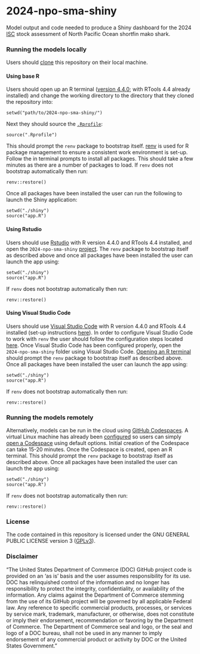 # 2024-npo-sma-shiny

Model output and code needed to produce a Shiny dashboard for the 2024 [ISC](https://isc.fra.go.jp/index.html) stock assessment of North Pacific Ocean shortfin mako shark. 

### Running the models locally

Users should [clone](https://docs.github.com/en/repositories/creating-and-managing-repositories/cloning-a-repository) this repository on their local machine.

#### Using base R

Users should open up an R terminal ([version 4.4.0](https://cloud.r-project.org/); with RTools 4.4 already installed) and change the working directory to the directory that they cloned the repository into:
```
setwd("path/to/2024-npo-sma-shiny/")
```
Next they should source the [`.Rprofile`](https://github.com/N-DucharmeBarth-NOAA/2024-npo-sma-shiny/blob/main/.Rprofile):
```
source(".Rprofile")
```
This should prompt the `renv` package to bootstrap itself. [renv](https://rstudio.github.io/renv/index.html) is used for R package management to ensure a consistent work environment is set-up. Follow the in terminal prompts to 
install all packages. This should take a few minutes as there are a number of packages to load. If `renv` does not bootstrap automatically then run:
```
renv::restore()
```

Once all packages have been installed the user can run the following to launch the Shiny application:
```
setwd("./shiny")
source("app.R")
```

#### Using Rstudio

Users should use [Rstudio](https://posit.co/download/rstudio-desktop/) with R version 4.4.0 and RTools 4.4 installed, and open the `2024-npo-sma-shiny` [project](https://bookdown.org/ndphillips/YaRrr/projects-in-rstudio.html). The `renv` package to bootstrap itself as described above and once all packages have been installed the user can launch the app using:
```
setwd("./shiny")
source("app.R")
```
If `renv` does not bootstrap automatically then run:
```
renv::restore()
```

#### Using Visual Studio Code

Users should use [Visual Studio Code](https://code.visualstudio.com/download) with R version 4.4.0 and RTools 4.4 installed (set-up instructions [here](https://github.com/REditorSupport/vscode-R)). In order to configure Visual Studio Code to work with `renv` the user should follow the configuration steps located [here](https://github.com/REditorSupport/vscode-R/wiki/Working-with-renv-enabled-projects). Once Visual Studio Code has been configured properly, open the `2024-npo-sma-shiny` folder using Visual Studio Code. [Opening an R terminal](https://code.visualstudio.com/docs/languages/r#_running-r-code) should prompt the `renv` package to bootstrap itself as described above. Once all packages have been installed the user can launch the app using:
```
setwd("./shiny")
source("app.R")
```
If `renv` does not bootstrap automatically then run:
```
renv::restore()
```
### Running the models remotely

Alternatively, models can be run in the cloud using [GitHub Codespaces](https://github.com/features/codespaces). A virtual Linux machine has already been [configured](https://github.com/N-DucharmeBarth-NOAA/2024-npo-sma-shiny/blob/main/.devcontainer/devcontainer.json) so users can simply [open a Codespace](https://docs.github.com/en/codespaces/developing-in-a-codespace/creating-a-codespace-for-a-repository#creating-a-codespace-for-a-repository) using default options. Initial creation of the Codespace can take 15-20 minutes. Once the Codespace is created, open an R terminal. This should prompt the `renv` package to bootstrap itself as described above. Once all packages have been installed the user can launch the app using:
```
setwd("./shiny")
source("app.R")
```
If `renv` does not bootstrap automatically then run:
```
renv::restore()
```
### License

The code contained in this repository is licensed under the GNU GENERAL PUBLIC LICENSE version 3 ([GPLv3](https://www.gnu.org/licenses/gpl-3.0.html)).

### Disclaimer

“The United States Department of Commerce (DOC) GitHub project code is provided on an ‘as is’ basis and the user assumes responsibility for its use. DOC has relinquished control of the information and no longer has responsibility to protect the integrity, confidentiality, or availability of the information. Any claims against the Department of Commerce stemming from the use of its GitHub project will be governed by all applicable Federal law. Any reference to specific commercial products, processes, or services by service mark, trademark, manufacturer, or otherwise, does not constitute or imply their endorsement, recommendation or favoring by the Department of Commerce. The Department of Commerce seal and logo, or the seal and logo of a DOC bureau, shall not be used in any manner to imply endorsement of any commercial product or activity by DOC or the United States Government.”
